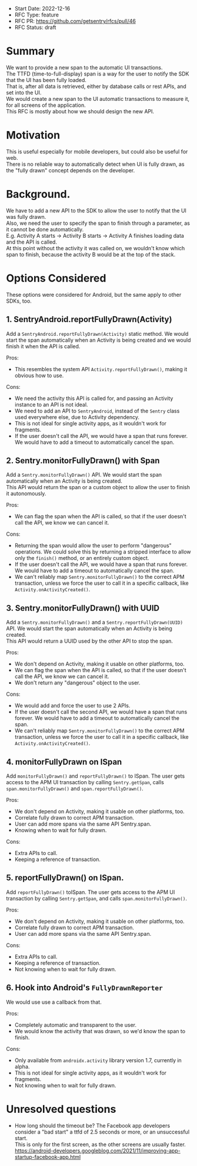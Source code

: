 - Start Date: 2022-12-16
- RFC Type: feature
- RFC PR: https://github.com/getsentry/rfcs/pull/46
- RFC Status: draft
  
# Summary 
  
We want to provide a new span to the automatic UI transactions.  
The TTFD (time-to-full-display) span is a way for the user to notify the SDK that the UI has been fully loaded.  
That is, after all data is retrieved, either by database calls or rest APIs, and set into the UI.  
We would create a new span to the UI automatic transactions to measure it, for all screens of the application.  
This RFC is mostly about how we should design the new API.  
  
# Motivation

This is useful especially for mobile developers, but could also be useful for web.  
There is no reliable way to automatically detect when UI is fully drawn, as the "fully drawn" concept depends on the developer.  
  
# Background. 
  
We have to add a new API to the SDK to allow the user to notify that the UI was fully drawn.  
Also, we need the user to specify the span to finish through a parameter, as it cannot be done automatically.  
E.g. Activity A starts -> Activity B starts -> Activity A finishes loading data and the API is called.  
At this point without the activity it was called on, we wouldn't know which span to finish, because the activity B would be at the top of the stack.  
  
# Options Considered
  
These options were considered for Android, but the same apply to other SDKs, too.  

## 1. SentryAndroid.reportFullyDrawn(Activity)
Add a `SentryAndroid.reportFullyDrawn(Activity)` static method. We would start the span automatically when an Activity is being created and we would finish it when the API is called.  
  
Pros:
- This resembles the system API `Activity.reportFullyDrawn()`, making it obvious how to use.  

Cons:
- We need the activity this API is called for, and passing an Activity instance to an API is not ideal.  
- We need to add an API to `SentryAndroid`, instead of the `Sentry` class used everywhere else, due to Activity dependency.  
- This is not ideal for single activity apps, as it wouldn't work for fragments.  
- If the user doesn't call the API, we would have a span that runs forever. We would have to add a timeout to automatically cancel the span.  


## 2. Sentry.monitorFullyDrawn() with Span

Add a `Sentry.monitorFullyDrawn()` API. We would start the span automatically when an Activity is being created.  
This API would return the span or a custom object to allow the user to finish it autonomously.  
  
Pros:
- We can flag the span when the API is called, so that if the user doesn't call the API, we know we can cancel it. 

Cons:
 
- Returning the span would allow the user to perform "dangerous" operations. We could solve this by returning a stripped interface to allow only the `finish()` method, or an entirely custom object.  
- If the user doesn't call the API, we would have a span that runs forever. We would have to add a timeout to automatically cancel the span.  
- We can't reliably map `Sentry.monitorFullyDrawn()` to the correct APM transaction, unless we force the user to call it in a specific callback, like `Activity.onActivityCreated()`.  

## 3. Sentry.monitorFullyDrawn() with UUID

Add a `Sentry.monitorFullyDrawn()` and a `Sentry.reportFullyDrawn(UUID)` API. We would start the span automatically when an Activity is being created.  
This API would return a UUID used by the other API to stop the span.  
  
Pros:
- We don't depend on Activity, making it usable on other platforms, too.  
- We can flag the span when the API is called, so that if the user doesn't call the API, we know we can cancel it.  
- We don't return any "dangerous" object to the user.  

Cons:
- We would add and force the user to use 2 APIs.  
- If the user doesn't call the second API, we would have a span that runs forever. We would have to add a timeout to automatically cancel the span.
- We can't reliably map `Sentry.monitorFullyDrawn()` to the correct APM transaction, unless we force the user to call it in a specific callback, like `Activity.onActivityCreated()`.  

## 4. monitorFullyDrawn on ISpan

Add `monitorFullyDrawn()` and `reportFullyDrawn()` to ISpan. The user gets access to the APM UI transaction by calling `Sentry.getSpan`, calls `span.monitorFullyDrawn()` and `span.reportFullyDrawn()`.  

Pros:
- We don't depend on Activity, making it usable on other platforms, too.  
- Correlate fully drawn to correct APM transaction.  
- User can add more spans via the same API Sentry.span.  
- Knowing when to wait for fully drawn.  

Cons:
- Extra APIs to call.  
- Keeping a reference of transaction.  

## 5. reportFullyDrawn() on ISpan.

Add `reportFullyDrawn()` toISpan. The user gets access to the APM UI transaction by calling `Sentry.getSpan`, and calls `span.monitorFullyDrawn()`.  

Pros:
- We don't depend on Activity, making it usable on other platforms, too.  
- Correlate fully drawn to correct APM transaction.  
- User can add more spans via the same API Sentry.span.  

Cons:
- Extra APIs to call.  
- Keeping a reference of transaction.
- Not knowing when to wait for fully drawn.

## 6. Hook into Android's `FullyDrawnReporter`

We would use use a callback from that.  

Pros:
- Completely automatic and transparent to the user.  
- We would know the activity that was drawn, so we'd know the span to finish.  

Cons:
- Only available from `androidx.activity` library version 1.7, currently in alpha.  
- This is not ideal for single activity apps, as it wouldn't work for fragments.  
- Not knowing when to wait for fully drawn.  
  
# Unresolved questions
  
- How long should the timeout be? The Facebook app developers consider a "bad start" a ttfd of 2.5 seconds or more, or an unsuccessful start.  
This is only for the first screen, as the other screens are usually faster.  
https://android-developers.googleblog.com/2021/11/improving-app-startup-facebook-app.html
